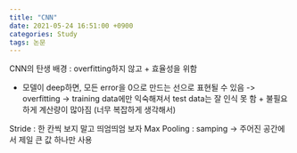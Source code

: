 ```yaml
---
title: "CNN"
date: 2021-05-24 16:51:00 +0900
categories: Study
tags: 논문
---
```


CNN의 탄생 배경 : overfitting하지 않고 + 효율성을 위함
- 모델이 deep하면, 모든 error을 0으로 만드는 선으로 표현될 수 있음 -> overfitting -> training data에만 익숙해져서 test data는 잘 인식 못 함 + 불필요하게 계산량이 많아짐 (너무 복잡하게 생각해서)

Stride : 한 칸씩 보지 말고 띄엄띄엄 보자
Max Pooling : samping -> 주어진 공간에서 제일 큰 값 하나만 사용

